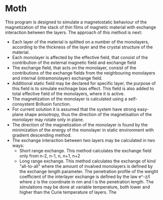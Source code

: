# Moth
This program is designed to simulate a magnetostatic behaviour of the magnetization of the stack of thin films of magnetic material with exchange interaction between the layers. 
The approach of this method is next:
- Each layer of the material is splitted on a number of the monolayers, according to the thickness of the layer and the crystal structure of the material.
- Each monolayer is affected by the effective field, that consist of the contribution of the external magnetic field and exchange field
- The exchange field, that acts on the monolayer, consist of the contributions of the exchange fields from the neighbouring monolayers and internal (intramonolayer) exchange field.
- Additional static field may be declared for specific layer, the purpose of this field is to simulate exchnage bias effect. This field is also added to total effective field of the monolayers, where it is active.
- The magnetization of the monolayer is calculated using a self-consystent Brilluoin function.
- For current solution it is assumed that the system have strong easy-plane shape anisotropy, thus the direction of the magnetisation of the monolayer may rotate only in plane.
- The direction of the magnetization of the monolayer is found by the minimization of the energy of the monolayer in static environment with gradient descending method.
- The exchange interaction between two layers may be calculated in two ways:
  * Short range exchange. This method calculates the exchange field only from n-2, n-1, n, n+1, n+2
  * Long range exchange. This method calculates the exchange of kind "all-to-all" where the amount of invalved monolayers is defined by the exchange length parameter. The penetration profile of the weight coefficient of the interlayer exchange is defined by the law e^-z/l where z is the coordinate in nm and l is the penetration length. 
The simulations may be done at variable temperature, both lower and higher than the Curie temperature of layers. The    
